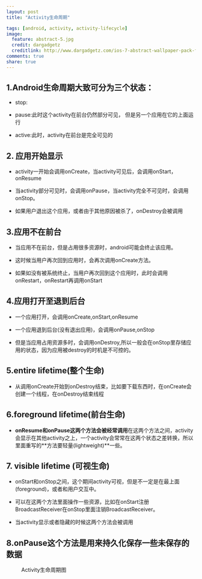 ```yaml
---
layout: post
title: "Activity生命周期"

tags: [android, activity, activity-lifecycle]
image:
  feature: abstract-5.jpg
  credit: dargadgetz
  creditlink: http://www.dargadgetz.com/ios-7-abstract-wallpaper-pack-for-iphone-5-and-ipod-touch-retina/
comments: true
share: true
---
```


## 1.Android生命周期大致可分为三个状态：

* stop:

* pause:此时这个activity在前台仍然部分可见， 但是另一个应用在它的上面运行

* active:此时，activity在前台是完全可见的

## 2. 应用开始显示
* activity一开始会调用onCreate，当activity可见后，会调用onStart，onResume

* 当activity部分可见时，会调用onPause，当activity完全不可见时，会调用onStop。

* 如果用户退出这个应用，或者由于其他原因被杀了，onDestroy会被调用

## 3.应用不在前台
* 当应用不在前台，但是占用很多资源时，android可能会终止该应用。

* 这时候当用户再次回到应用时，会再次调用onCreate方法。

* 如果如没有被系统终止，当用户再次回到这个应用时，此时会调用onRestart，onRestart再调用onStart

## 4.应用打开至退到后台
* 一个应用打开，会调用onCreate,onStart,onResume

* 一个应用退到后台(没有退出应用)，会调用onPause,onStop

* 但是当应用占用资源多时，会调用onDestroy,所以一般会在onStop里存储应用的状态，因为应用被destroy的时机是不可控的。



## 5.entire lifetime(整个生命)
* 从调用onCreate开始到onDestroy结束，比如要下载东西时，在onCreate会创建一个线程，在onDestroy结束线程

## 6.foreground lifetime(前台生命)
* **onResume和onPause这两个方法会被经常调用**在这两个方法之间，activity会显示在其他activity之上，一个activity会常常在这两个状态之差转换，所以里面重写的**方法要轻量(lightweight)**一些。

## 7. visible lifetime (可视生命)
* onStart和onStop之间，这个期间activity可视，但是不一定是在最上面(foreground)，或者和用户交互中。

* 可以在这两个方法里面操作一些资源，比如在onStart注册BroadcastReceiver在onStop里面注销BroadcastReceiver。

* 当activity显示或者隐藏的时候这两个方法会被调用

## 8.onPause这个方法是用来持久化保存一些未保存的数据

<figure>
	<figcaption>Activity生命周期图</figcaption>
	<a href="{{ site.url }}/images/blog/activity_lifecycle.png"><img src="{{ site.url }}/images/blog/activity_lifecycle.png" alt=""></a>
	
</figure>
　　

